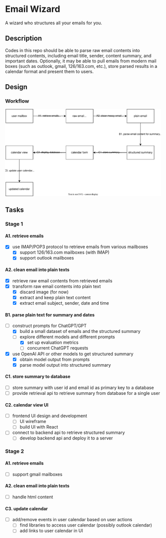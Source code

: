 # Email Wizard

A wizard who structures all your emails for you.

## Description

Codes in this repo should be able to parse raw email contents into structured contents, including email title, sender, content summary, and important dates. Optionally, it may be able to pull emails from modern mail boxes (such as outlook, gmail, 126/163.com, etc.), store parsed results in a calendar format and present them to users.

## Design

### Workflow

![image](assets/workflow.drawio.svg)

## Tasks

### Stage 1

#### A1. retrieve emails

- [x] use IMAP/POP3 protocol to retrieve emails from various mailboxes
  - [x] support 126/163.com mailboxes (with IMAP)
  - [x] support outlook mailboxes

#### A2. clean email into plain texts

- [x] retrieve raw email contents from retrieved emails
- [x] transform raw email contents into plain text
  - [x] discard image (for now)
  - [x] extract and keep plain text content
  - [x] extract email subject, sender, date and time

#### B1. parse plain text for summary and dates

- [ ] construct prompts for ChatGPT/GPT
  - [x] build a small dataset of emails and the structured summary
  - [ ] explore different models and different prompts
    - [x] set up evaluation metrics
    - [ ] concurrent ChatGPT requests
- [x] use OpenAI API or other models to get structured summary
  - [x] obtain model output from prompts
  - [x] parse model output into structured summary

#### C1. store summary to database

- [ ] store summary with user id and email id as primary key to a database
- [ ] provide retrieval api to retrieve summary from database for a single user

#### C2. calendar view UI

- [ ] frontend UI design and development
  - [ ] UI wireframe
  - [ ] build UI with React
- [ ] connect to backend api to retrieve structured summary
  - [ ] develop backend api and deploy it to a server

### Stage 2

#### A1. retrieve emails

- [ ] support gmail mailboxes

#### A2. clean email into plain texts

- [ ] handle html content

#### C3. update calendar

- [ ] add/remove events in user calendar based on user actions
  - [ ] find libraries to access user calendar (possibly outlook calendar)
  - [ ] add links to user calendar in UI
